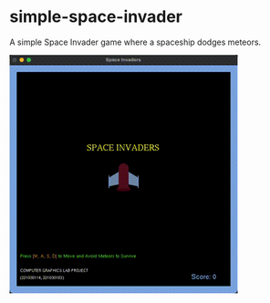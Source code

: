 # simple-space-invader
A simple Space Invader game where a spaceship dodges meteors.

![Demo of the game](./example.gif)
